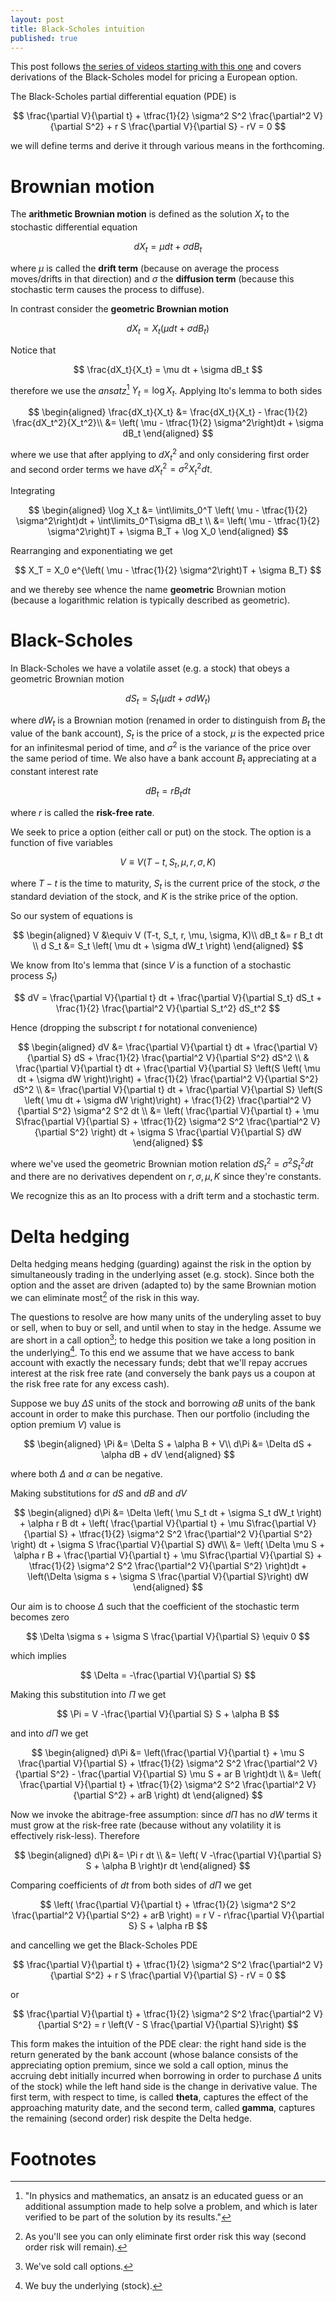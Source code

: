 ```yaml
---
layout: post
title: Black-Scholes intuition
published: true
---
```


This post follows [the series of videos starting with this one](https://youtu.be/-qa2B_sCpZQ?list=PLS3zAvd8Oxey3aBAZuglIpQYWhQSH0VTc) and covers derivations of the Black-Scholes model for pricing a European option.

The Black-Scholes partial differential equation (PDE) is 

$$
    \frac{\partial V}{\partial t} + \tfrac{1}{2} \sigma^2 S^2 \frac{\partial^2 V}{\partial S^2} + r S \frac{\partial V}{\partial S} - rV = 0
$$

we will define terms and derive it through various means in the forthcoming.

# Brownian motion

The **arithmetic Brownian motion** is defined as the solution $X_t$ to the stochastic differential equation

$$
    dX_t = \mu dt + \sigma dB_t
$$

where $\mu$ is called the **drift term** (because on average the process moves/drifts in that direction) and $\sigma$ the **diffusion term** (because this stochastic term causes the process to diffuse).

In contrast consider the **geometric Brownian motion**

$$
    dX_t = X_t \left( \mu dt + \sigma dB_t\right) 
$$

Notice that 

$$
    \frac{dX_t}{X_t} = \mu dt + \sigma dB_t
$$

therefore we use the *ansatz*[^1] $Y_t = \log X_t$.
Applying Ito's lemma to both sides 

$$
\begin{aligned}
    \frac{dX_t}{X_t} &= \frac{dX_t}{X_t} - \frac{1}{2} \frac{dX_t^2}{X_t^2}\\
    &= \left( \mu - \tfrac{1}{2} \sigma^2\right)dt + \sigma dB_t
\end{aligned}
$$

where we use that after applying to $dX_t^2$ and only considering first order and second order terms we have $dX_t^2 = \sigma^2 X_t^2 dt$.

Integrating

$$
    \begin{aligned}
    \log X_t &= \int\limits_0^T \left( \mu - \tfrac{1}{2} \sigma^2\right)dt +  \int\limits_0^T\sigma dB_t \\
    &= \left( \mu - \tfrac{1}{2} \sigma^2\right)T +  \sigma B_T + \log X_0
    \end{aligned}
$$

Rearranging and exponentiating we get 

$$
    X_T = X_0 e^{\left( \mu - \tfrac{1}{2} \sigma^2\right)T +  \sigma B_T}
$$

and we thereby see whence the name **geometric** Brownian motion (because a logarithmic relation is typically described as geometric).

# Black-Scholes

In Black-Scholes we have a volatile asset (e.g. a stock) that obeys a geometric Brownian motion

$$
d S_t = S_t \left( \mu dt + \sigma dW_t \right)
$$

where $dW_t$ is a Brownian motion (renamed in order to distinguish from $B_t$ the value of the bank account), $S_t$ is the price of a stock, $\mu$ is the expected price for an infinitesmal period of time, and $\sigma^2$ is the variance of the price over the same period of time. 
We also have a bank account $B_t$ appreciating at a constant interest rate

$$
    dB_t = r B_t dt
$$

where $r$ is called the **risk-free rate**.

We seek to price a option (either call or put) on the stock. The option is a function of five variables

$$
    V \equiv V (T-t, S_t, \mu, r, \sigma, K)
$$

where $T-t$ is the time to maturity, $S_t$ is the current price of the stock, $\sigma$ the standard deviation of the stock, and $K$ is the strike price of the option. 

So our system of equations is 

$$
\begin{aligned}
    V &\equiv V (T-t, S_t, r, \mu, \sigma, K)\\ 
    dB_t &= r B_t dt \\
    d S_t &= S_t \left( \mu dt + \sigma dW_t \right)
\end{aligned}
$$

We know from Ito's lemma that (since $V$ is a function of a stochastic process $S_t$)

$$
    dV = \frac{\partial V}{\partial t} dt + \frac{\partial V}{\partial S_t} dS_t + \frac{1}{2} \frac{\partial^2 V}{\partial S_t^2} dS_t^2
$$

Hence (dropping the subscript $t$ for notational convenience)

$$
\begin{aligned}
    dV &= \frac{\partial V}{\partial t} dt + \frac{\partial V}{\partial S} dS + \frac{1}{2} \frac{\partial^2 V}{\partial S^2} dS^2 \\
    &  \frac{\partial V}{\partial t} dt + \frac{\partial V}{\partial S} \left(S \left( \mu dt + \sigma dW \right)\right) + \frac{1}{2} \frac{\partial^2 V}{\partial S^2} dS^2 \\
    &= \frac{\partial V}{\partial t} dt + \frac{\partial V}{\partial S} \left(S \left( \mu dt + \sigma dW \right)\right) + \frac{1}{2} \frac{\partial^2 V}{\partial S^2} \sigma^2 S^2 dt \\
    &= \left( \frac{\partial V}{\partial t} + \mu S\frac{\partial V}{\partial S} + \tfrac{1}{2} \sigma^2 S^2 \frac{\partial^2 V}{\partial S^2} \right) dt + \sigma S \frac{\partial V}{\partial S} dW
\end{aligned}
$$

where we've used the geometric Brownian motion relation $dS_t^2 = \sigma^2 S_t^2 dt$
and there are no derivatives dependent on $r, \sigma, \mu, K$ since they're constants.

We recognize this as an Ito process with a drift term and a stochastic term.

# Delta hedging 

Delta hedging means hedging (guarding) against the risk in the option by simultaneously trading in the underlying asset (e.g. stock).
Since both the option and the asset are driven (adapted to) by the same Brownian motion we can eliminate most[^4] of the risk in this way.

The questions to resolve are how many units of the underyling asset to buy or sell, when to buy or sell, and until when to stay in the hedge.
Assume we are short in a call option[^2]; to hedge this position we take a long position in the underlying[^3]. 
To this end we assume that we have access to bank account with exactly the necessary funds; debt that we'll repay accrues interest at the risk free rate (and conversely the bank pays us a coupon at the risk free rate for any excess cash).

Suppose we buy $\Delta S$ units of the stock and borrowing $\alpha B$ units of the bank account in order to make this purchase. 
Then our portfolio (including the option premium $V$) value is

$$
\begin{aligned}
    \Pi &= \Delta S + \alpha B + V\\
    d\Pi &= \Delta dS + \alpha dB + dV
\end{aligned}
$$

where both $\Delta$ and $\alpha$ can be negative.

Making substitutions for $dS$ and $dB$ and $dV$

$$
\begin{aligned}
    d\Pi &= \Delta \left( \mu S_t dt + \sigma S_t dW_t \right) + \alpha r B dt + \left( \frac{\partial V}{\partial t} + \mu S\frac{\partial V}{\partial S} + \tfrac{1}{2} \sigma^2 S^2 \frac{\partial^2 V}{\partial S^2} \right) dt + \sigma S \frac{\partial V}{\partial S} dW\\
    &= \left( \Delta \mu S + \alpha r B + \frac{\partial V}{\partial t} + \mu S\frac{\partial V}{\partial S} + \tfrac{1}{2} \sigma^2 S^2 \frac{\partial^2 V}{\partial S^2} \right)dt + \left(\Delta \sigma s + \sigma S \frac{\partial V}{\partial S}\right) dW
\end{aligned}
$$

Our aim is to choose $\Delta$ such that the coefficient of the stochastic term becomes zero 

$$
    \Delta \sigma s + \sigma S \frac{\partial V}{\partial S} \equiv 0
$$

which implies

$$
    \Delta = -\frac{\partial V}{\partial S}
$$

Making this substitution into $\Pi$ we get

$$
    \Pi = V -\frac{\partial V}{\partial S} S + \alpha B
$$

and into $d\Pi$ we get

$$
\begin{aligned}
    d\Pi &= \left(\frac{\partial V}{\partial t} + \mu S \frac{\partial V}{\partial S} + \tfrac{1}{2} \sigma^2 S^2 \frac{\partial^2 V}{\partial S^2} - \frac{\partial V}{\partial S} \mu S + ar B \right)dt \\
    &= \left( \frac{\partial V}{\partial t} + \tfrac{1}{2} \sigma^2 S^2 \frac{\partial^2 V}{\partial S^2} + arB \right) dt
\end{aligned}
$$

Now we invoke the abitrage-free assumption: since $d\Pi$ has no $dW$ terms it must grow at the risk-free rate (because without any volatility it is effectively risk-less).
Therefore

$$
\begin{aligned}
    d\Pi &= \Pi r dt \\
    &= \left( V -\frac{\partial V}{\partial S} S + \alpha B  \right)r dt
\end{aligned}
$$

Comparing coefficients of $dt$ from both sides of $d\Pi$ we get 

$$
    \left( \frac{\partial V}{\partial t} + \tfrac{1}{2} \sigma^2 S^2 \frac{\partial^2 V}{\partial S^2} + arB \right) = r V - r\frac{\partial V}{\partial S} S + \alpha rB 
$$

and cancelling we get the Black-Scholes PDE

$$
    \frac{\partial V}{\partial t} + \tfrac{1}{2} \sigma^2 S^2 \frac{\partial^2 V}{\partial S^2} + r S \frac{\partial V}{\partial S} - rV = 0
$$

or 

$$
    \frac{\partial V}{\partial t} + \tfrac{1}{2} \sigma^2 S^2 \frac{\partial^2 V}{\partial S^2} = r \left(V - S \frac{\partial V}{\partial S}\right)
$$

This form makes the intuition of the PDE clear: the right hand side is the return generated by the bank account (whose balance consists of the appreciating option premium, since we sold a call option, minus the accruing debt initially incurred when borrowing in order to purchase $\Delta$ units of the stock) while the left hand side is the change in derivative value.
The first term, with respect to time, is called **theta**, captures the effect of the approaching maturity date, and the second term, called **gamma**, captures the remaining (second order) risk despite the Delta hedge.

# Footnotes

[^1]: "In physics and mathematics, an ansatz is an educated guess or an additional assumption made to help solve a problem, and which is later verified to be part of the solution by its results."

[^2]: We've sold call options.

[^3]: We buy the underlying (stock).

[^4]: As you'll see you can only eliminate first order risk this way (second order risk will remain).